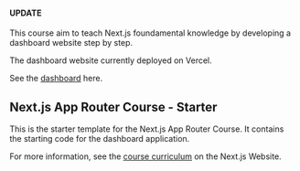 

#### UPDATE 

This course aim to teach Next.js foundamental knowledge by developing a dashboard website step by step.

The dashboard website currently deployed on Vercel.

See the [dashboard](https://nextjs-dashboard-psi-peach-26.vercel.app/dashboard) here.


## Next.js App Router Course - Starter
This is the starter template for the Next.js App Router Course. It contains the starting code for the dashboard application.

For more information, see the [course curriculum](https://nextjs.org/learn) on the Next.js Website.


